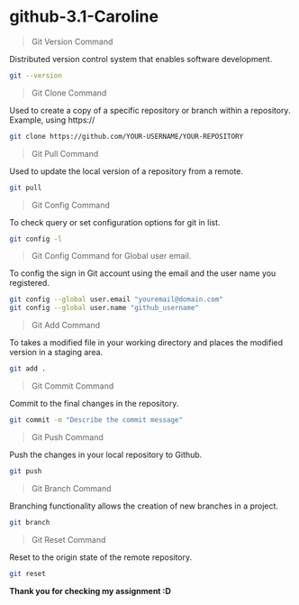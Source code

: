 # github-3.1-Caroline

> Git Version Command

Distributed version control system that enables software development.

```sh
git --version
```

> Git Clone Command

Used to create a copy of a specific repository or branch within a repository. Example, using https://
```sh
git clone https://github.com/YOUR-USERNAME/YOUR-REPOSITORY
```

> Git Pull Command

Used to update the local version of a repository from a remote.
```sh
git pull
```

> Git Config Command

To check query or set configuration options for git in list. 
```sh
git config -l
```

> Git Config Command for Global user email.

To config the sign in Git account using the email and the user name you registered.
```sh
git config --global user.email "youremail@domain.com"
git config --global user.name "github_username"
```

> Git Add Command

To takes a modified file in your working directory and places the modified version in a staging area.
```sh
git add . 
```

> Git Commit Command

Commit to the final changes in the repository. 
```sh
git commit -m "Describe the commit message"
```

> Git Push Command

Push the changes in your local repository to Github. 
```sh
git push
```

> Git Branch Command

Branching functionality allows the creation of new branches in a project.
```sh
git branch
```

> Git Reset Command

Reset to the origin state of the remote repository.
```sh
git reset
```


**Thank you for checking my assignment  :D**
